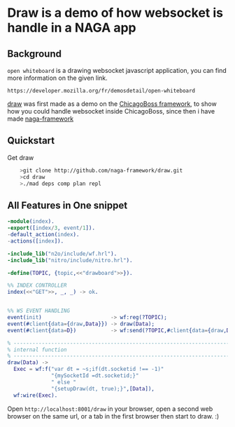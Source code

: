 Draw is a demo of how websocket is handle in a NAGA app
=======================================================

Background
----------

`open whiteboard` is a drawing websocket javascript application,
you can find more information on the given link. 

    https://developer.mozilla.org/fr/demosdetail/open-whiteboard

[draw](http://github.com/mihawk/draw) was first made as a demo on the [ChicagoBoss framework](http://chicagoboss.org), to show how you could
handle websocket inside ChicagoBoss, since then i have made [naga-framework](http://github.com/naga-framework/naga)

Quickstart
----------

Get draw

```sh
    >git clone http://github.com/naga-framework/draw.git
    >cd draw
    >./mad deps comp plan repl
```
    
All Features in One snippet
---------------------------

```erlang
-module(index).
-export([index/3, event/1]).
-default_action(index).
-actions([index]).

-include_lib("n2o/include/wf.hrl").
-include_lib("nitro/include/nitro.hrl").

-define(TOPIC, {topic,<<"drawboard">>}).

%% INDEX CONTROLLER
index(<<"GET">>, _, _) -> ok.


%% WS EVENT HANDLING
event(init)                      -> wf:reg(?TOPIC);
event(#client{data={draw,Data}}) -> draw(Data);
event(#client{data=D})           -> wf:send(?TOPIC,#client{data={draw,D}}).

% -----------------------------------------------------------------------------
% internal function
% -----------------------------------------------------------------------------
draw(Data) -> 
  Exec = wf:f("var dt = ~s;if(dt.socketid !== -1)"
              "{mySocketId =dt.socketid;}"
              " else "
              "{setupDraw(dt, true);}",[Data]),
  wf:wire(Exec).
```

Open `http://localhost:8001/draw` in your browser,
open a second web browser on the same url, or a tab
in the first browser then start to draw. :)

